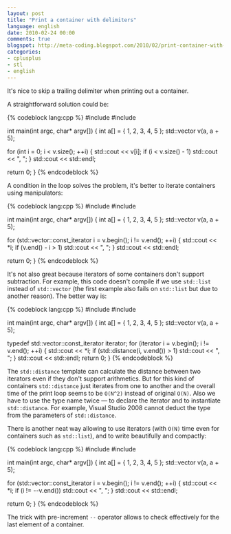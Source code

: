 ```yaml
---
layout: post
title: "Print a container with delimiters"
language: english
date: 2010-02-24 00:00
comments: true
blogspot: http://meta-coding.blogspot.com/2010/02/print-container-with-delimiters.html
categories: 
- cplusplus
- stl
- english
---
```

It's nice to skip a trailing delimiter when printing out a container.

A straightforward solution could be:

{% codeblock lang:cpp %}
#include <iostream>
#include <vector>

int main(int argc, char* argv[]) {
  int a[] = { 1, 2, 3, 4, 5 };
  std::vector<int> v(a, a + 5);

  for (int i = 0; i < v.size(); ++i) {
    std::cout << v[i];
    if (i < v.size() - 1)
      std::cout << ", ";
  }
  std::cout << std::endl;

  return 0;
}
{% endcodeblock %}

A condition in the loop solves the problem, it's better to iterate containers using manipulators:

{% codeblock lang:cpp %}
#include <iostream>
#include <vector>

int main(int argc, char* argv[]) {
  int a[] = { 1, 2, 3, 4, 5 };
  std::vector<int> v(a, a + 5);

  for (std::vector<int>::const_iterator i = v.begin(); i != v.end(); ++i) {
    std::cout << *i;
    if (v.end() - i > 1)
      std::cout << ", ";
  }
  std::cout << std::endl;

  return 0;
}
{% endcodeblock %}

It's not also great because iterators of some containers don't support subtraction. For example, this code doesn't compile if we use `std::list` instead of `std::vector` (the first example also fails on `std::list` but due to another reason). The better way is:

{% codeblock lang:cpp %}
#include <iostream>
#include <vector>

int main(int argc, char* argv[]) {
  int a[] = { 1, 2, 3, 4, 5 };
  std::vector<int> v(a, a + 5);

  typedef std::vector<int>::const_iterator iterator;
  for (iterator i = v.begin(); i != v.end(); ++i) {
    std::cout << *i;
    if (std::distance<iterator>(i, v.end()) > 1)
      std::cout << ", ";
  }
  std::cout << std::endl;
  return 0;
}
{% endcodeblock %}

The `std::distance` template can calculate the distance between two iterators even if they don't support arithmetics. But for this kind of containers `std::distance` just iterates from one to another and the overall time of the print loop seems to be `O(N^2)` instead of original `O(N)`. Also we have to use the type name twice — to declare the iterator and to instantiate `std::distance`. For example, Visual Studio 2008 cannot deduct the type from the parameters of `std::distance`.

There is another neat way allowing to use iterators (with `O(N)` time even for containers such as `std::list`), and to write beautifully and compactly:

{% codeblock lang:cpp %}
#include <iostream>
#include <vector>

int main(int argc, char* argv[]) {
  int a[] = { 1, 2, 3, 4, 5 };
  std::vector<int> v(a, a + 5);

  for (std::vector<int>::const_iterator i = v.begin(); i != v.end(); ++i) {
    std::cout << *i;
    if (i != --v.end())
      std::cout << ", ";
  }
  std::cout << std::endl;

  return 0;
}
{% endcodeblock %}

The trick with pre-increment `--` operator allows to check effectively for the last element of a container.
